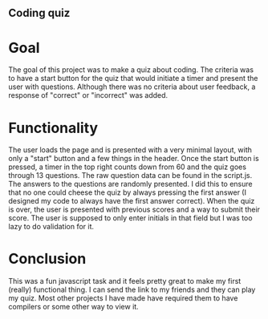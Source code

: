 ## Coding quiz

# Goal

The goal of this project was to make a quiz about coding.
The criteria was to have a start button for the quiz that would initiate a timer and present the user with questions.
Although there was no criteria about user feedback, a response of "correct" or "incorrect" was added.

# Functionality

The user loads the page and is presented with a very minimal layout, with only a "start" button and a few things in the header.
Once the start button is pressed, a timer in the top right counts down from 60 and the quiz goes through 13 questions.
The raw question data can be found in the script.js. The answers to the questions are randomly presented. I did this to ensure that no one could cheese the quiz by always pressing the first answer (I designed my code to always have the first answer correct).
When the quiz is over, the user is presented with previous scores and a way to submit their score. The user is supposed to only enter initials in that field but I was too lazy to do validation for it.

# Conclusion

This was a fun javascript task and it feels pretty great to make my first (really) functional thing. I can send the link to my friends and they can play my quiz. Most other projects I have made have required them to have compilers or some other way to view it.